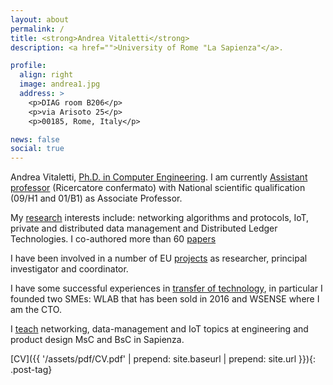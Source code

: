 ```yaml
---
layout: about
permalink: /
title: <strong>Andrea Vitaletti</strong>
description: <a href="">University of Rome "La Sapienza"</a>. 

profile:
  align: right
  image: andrea1.jpg
  address: >
    <p>DIAG room B206</p>
    <p>via Arisoto 25</p>
    <p>00185, Rome, Italy</p>

news: false
social: true
---
```



Andrea Vitaletti, [Ph.D. in Computer Engineering]({{site.baseurl}}/eduwork/#education). I am  currently [Assistant professor]({{site.baseurl}}/eduwork/#work-experience) (Ricercatore confermato) with National scientific qualification (09/H1 and 01/B1) as Associate Professor.

My [research]({{site.baseurl}}/research/) interests include: networking algorithms and protocols, IoT, private and distributed data management and Distributed Ledger Technologies. I co-authored more than 60 [papers]({{site.baseurl}}/research/#bibliography)

I have been involved in a number of EU [projects]({{site.baseurl}}/techtransf/#projects) as researcher, principal investigator and coordinator. 

I have some successful experiences in [transfer of technology]({{site.baseurl}}/techtransf/), in particular I founded two SMEs: WLAB that has been sold in 2016 and WSENSE where I am the CTO. 

I [teach]({{site.baseurl}}/eduwork/#teaching) networking, data-management and IoT topics at engineering and product design MsC and BsC in Sapienza.

[CV]({{ '/assets/pdf/CV.pdf' | prepend: site.baseurl | prepend: site.url }}){: .post-tag}


